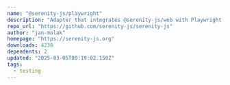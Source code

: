 ```yaml
---
name: "@serenity-js/playwright"
description: "Adapter that integrates @serenity-js/web with Playwright, enabling Serenity/JS reporting and using the Screenplay Pattern to write component and end-to-end test scenarios"
repo_url: "https://github.com/serenity-js/serenity-js"
author: "jan-molak"
homepage: "https://serenity-js.org"
downloads: 4236
dependents: 2
updated: "2025-03-05T00:19:02.150Z"
tags: 
  - testing
---
```

